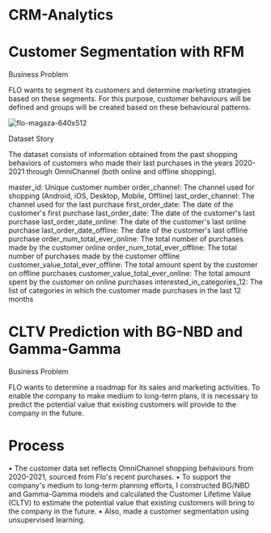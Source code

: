 
# CRM-Analytics

# Customer Segmentation with RFM

Business Problem

FLO wants to segment its customers and determine marketing strategies based on these segments. For this purpose, customer behaviours will be defined and groups will be created based on these behavioural patterns.

![flo-magaza-640x512](https://github.com/sametaydn/CRM-Analytics/assets/53154449/d1c6280e-8d62-4e15-8a66-e45d881c8c26)

Dataset Story

The dataset consists of information obtained from the past shopping behaviors of customers who made their last purchases in the years 2020-2021 through OmniChannel (both online and offline shopping).

master_id: Unique customer number
order_channel: The channel used for shopping (Android, iOS, Desktop, Mobile, Offline)
last_order_channel: The channel used for the last purchase
first_order_date: The date of the customer's first purchase
last_order_date: The date of the customer's last purchase
last_order_date_online: The date of the customer's last online purchase
last_order_date_offline: The date of the customer's last offline purchase
order_num_total_ever_online: The total number of purchases made by the customer online
order_num_total_ever_offline: The total number of purchases made by the customer offline
customer_value_total_ever_offline: The total amount spent by the customer on offline purchases
customer_value_total_ever_online: The total amount spent by the customer on online purchases
interested_in_categories_12: The list of categories in which the customer made purchases in the last 12 months

# CLTV Prediction with BG-NBD and Gamma-Gamma

Business Problem

FLO wants to determine a roadmap for its sales and marketing activities. To enable the company to make medium to long-term plans, it is necessary to predict the potential value that existing customers will provide to the company in the future.

# Process

• The customer data set reflects OmniChannel shopping behaviours from 2020-2021, sourced from Flo's recent purchases.
• To support the company's medium to long-term planning efforts, I constructed BG/NBD and Gamma-Gamma models and calculated the Customer Lifetime Value (CLTV) to estimate the potential value that existing customers will bring to the company in the future.
• Also, made a customer segmentation using unsupervised learning.
